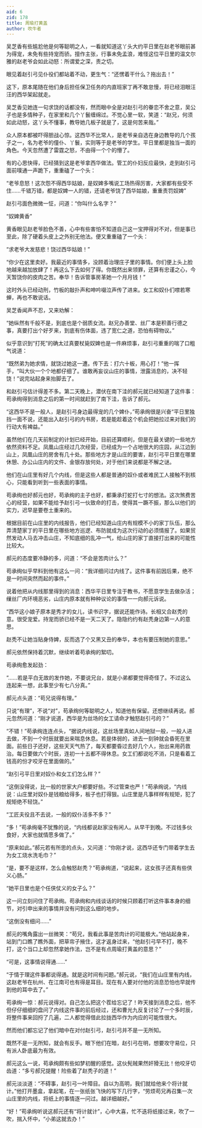 ```yaml
---
aid: 6
zid: 178
title: 周瑜打黄盖
author: 吹牛者
---
```


吴芝香有些尴尬他是何等聪明之人，一看就知道这丫头大约平日里在赵老爷眼前甚为得宠，未免有些持宠而骄。擅作主张，行事未免孟浪，难怪这位平日里的温文尔雅的赵老爷会如此动怒：所谓爱之深，责之切。

眼见着赵引弓见仆役们都站着不动，更生气：“还愣着干什么？拖出去！”

这下，原本尾随在他们身后担任保卫任务的内直班家丁再不敢怠慢，将已经泪眼汪汪的西华架起就走。

吴芝香见她连一句求饶的话都没有，然而眼中全是对赵引弓的眷恋不舍之意，吴公子也是多情种子，在家里和几个丫鬟缠绵过。不觉心里一软，笑道：“赵兄，何须如此动怒，这丫头不懂事，教导她几板子就是了，这是何苦来哉。”

众人原本都被吓得胆战心惊。这西华不比常人，是老爷亲自选在身边教导的几个孩子之一，名为老爷的僮仆、丫鬟，实则等于是老爷的学生。平日里都是独当一面的角色。今天忽然遭了雷霆之怒，不由得一个个的懵了。

有的心思快得，已经猜到这是老爷拿西华做法。管工的仆妇反应最快，走到赵引弓面前噗通一声跪下，重重磕了一个头：

“老爷息怒！这次怨不得西华姑娘，是奴婢多嘴说工场热得厉害，大家都有些受不住……千错万错，都是奴婢一人的错，还请老爷饶了西华姑娘，重重责罚奴婢”

赵引弓面色微微一怔，问道：“你叫什么名字？”

“奴婢黄香”

黄香眼见赵老爷脸色不善，心中有些害怕不知道自己这一宝押得对不对，但是事已至此，除了硬着头皮上之外别无他法。便又重重磕了一个头：

“求老爷大发慈悲！饶过西华姑娘！”

“你少在这里卖好。我最近的事情多，没顾着治理庄子里的事情。你们便上头上脸地越来越加放肆了！再这么下去如何了得。你既然出来领罪，还算有忠谨之心，今天暂饶你的皮肉之苦。奉华！告诉管事房革她一个月月钱！”

这时外头已经动刑，竹板的敲扑声和呻吟啜泣声传了进来。女工和奴仆们噤若寒蝉，再也不敢说话。

吴芝香闻声不忍，又来劝解：

“她纵然有千般不是，到底也是个弱质女流。赵兄办善堂、丝厂本是积善行德之事，真要打出个好歹来，到底有伤体面，违了宽仁之道，恐怕有碍物议。”

似乎意识到“打死”的确太过真要杖毙奴婢也是一件麻烦事，赵引弓重重的喘了口粗气说道：

“既然弟为她求情，就饶过她这一遭。传下去：打六十板，用心打！”他一挥手，“叫大伙一个个地都仔细了。谁敢再妄议山庄的事情，泄露消息的，决不轻饶！”说完站起身来抬脚去了。

和赵引弓估计得差不多。第二天晚上，潜伏在南下洼的郝元就已经知道了这件事：苟承绚得到消息之后的第一时间就赶到了南下洼，告诉了郝元。

“这西华不是一般人，是赵引弓身边最得宠的几个婢仆，”苟承绚很是兴奋“平日里独挡一面不说，还能出入赵引弓的内书房，若是能趁着这个机会把她拉过来对我们的行动大有裨益。”

虽然他们在几天前制定的计划已经开始，目前还算顺利，但是在最关键的一些地方依然资料不足。凤凰山庄经过几次经营，已经成为一个占地很大的庄园，从江边到山上，凤凰山庄的房舍有几十处。那些地方才是山庄的要害，赵引弓平日里在哪里休憩、办公山庄内的文件、金银存放何处，对于他们来说都是不解之谜。

他们在山庄里有好几个内线，但是这些人都是普通的奴仆或者难民工人接触不到核心，只能看到听到一些表面的事情。

苟承绚也好郝元也好，苟承绚的主子也好，都秉承打蛇打七寸的想法。这次煞费苦心的经营，如果不能给予赵引弓一伙致命的打击，使得其一蹶不振，那么以他们的实力，迟早是要卷土重来的。

根据目前在山庄里的内线报告，他们已经知道山庄内有规模不小的家丁队伍，那么弄清楚家丁的平日里在哪些地方巡逻、布防就成为这次行动的必须情报了。如果贸然发动人马去冲击山庄，不知底细的乱冲一气，给山庄的家丁直接打出来的可能性比较大。

郝元的态度要冷静的多，问道：“不会是苦肉计么？”

苟承绚似乎早料到他有这么一问：“我详细问过内线了。这件事有前因后果，绝不是一时间突然而起的事件。”

说着他把从内线那里得到的消息：西华平日里专注于教书，不愿意学生去做杂活；缫丝厂内环境恶劣，山庄内原本就有种种议论的事情一一向郝元诉说。

“西华这小娘子原本是秀才的女儿，读书识字，据说还能作诗。长相又合赵秃的意。很受宠爱。持宠而骄已经不是一天二天了。隐隐约约有赵秃身边第一人的意思。

赵秃不让她当贴身侍婢，反而选了个又黑又丑的奉华，本也有要压制她的意思。”

郝元依然保持着沉默，继续听着苟承绚的絮叨。

苟承绚愈发起劲：

“……若是平白无故的发作她，不要说兄台，就是小弟都要觉得奇怪了。不过这么连起来一想，此事至少有七八分真。”

郝元点头道：“苟兄说得有理。”

只说“有理”，不说“对”，苟承绚何等聪明之人，知道他有保留。还想继续再说。郝元忽然问道：“刚才说道，西华是为丝场的女工请命才触怒赵引弓的？”

“不错！”苟承绚连连点头，“据说内线说，这丝场里真如人间地狱一般，一般人进去做，不到一个时辰就要出来喘息休息。若是体弱的，进去一刻钟就会昏死在里面。前些日子还好，这些天天气热了，每天都要昏过去好几个人，抬出来用药救治。每日要做六个时辰，连初一十五都不得休息。女工们都说吃不消，只是看着工钱高的份才咬牙在里面做的。”

“赵引弓平日里对奴仆和女工们怎么样？”

“这倒没得说，比一般的世家大户都要好些。不过管束也严！”苟承绚说，“内线说：山庄里对奴仆是钱粮给得多，板子也打得狠。山庄里是凡事样样有规矩，犯了规矩绝不轻饶。”

“工匠夫役且不去说，一般的奴仆活多不多？”

“多！”苟承绚毫不犹豫的说，“内线都说赵家没有闲人。从早干到晚。不过钱多伙食好，大家也就情愿多做了。”

“原来如此。”郝元若有所思的点头，又问道：“你刚才说，这西华还专门带着学生去为女工烧水洗毛巾？”

“是，要不是这样，怎么会触怒赵秃？”苟承绚道，“说起来，这女孩子还真有些侠义心肠。”

“她平日里也是个任侠仗义的女子么？”

这一问立刻问住了苟承绚。苟承绚和内线谈话的时候只顾着打听这件事本身的细节，对引申出来的事情并没有问到这么细的地步。

“这倒没有细问……”

郝元的嘴角露出一丝微笑：“苟兄，我看此事是苦肉计的可能极大。”他站起身来，站到门口瞧了瞧外面，把草帘子掖住，这才返身过来，“他赵引弓早不打，晚不打，这个当口上却忽然拿她作法，岂不是有点周瑜打黄盖的意思？”

“可是，这事情说得通……”

“于情于理这件事都说得通。就是这时间有问题。”郝元说，“我们在山庄里有内线，这赵老爷在杭州、在江南可也有得是耳目。现在有人要对付他的消息恐怕也早就传到他的耳中去了。”

苟承绚一惊：郝元说得对。自己怎么把这个茬给忘记了！昨天接到消息之后，他不但仔仔细细的盘问了内线这件事的前后经过，还和曹光九反复讨论了一个多时辰，将整件事来回捋了几遍，二人都觉得借此拉拢西华作为内应的可能性很大。

然而他们都忘记了他们暗中在对付赵引弓，赵引弓并不是一无所知。

既然不是一无所知，就会有反手。眼下他们在暗，赵引弓在明，想要攻守易位，只有派人卧底最为有效。

郝元这么一说，苟承绚颇有些如梦初醒的感觉。这伙髡贼果然奸猾无比！他咬牙切齿道：“多亏郝兄提醒！险些着了赵秃子的道！”

郝元淡淡道：“不碍事，赵引弓一叶障目。自以为高明，我们就给他来个将计就计。”他打开墨盒，拿起笔，在一张纸张飞快的写下几行字，“劳烦苟兄再召集一次山庄里的内线，将纸上的事情逐一问过。越详细越好。”

“好！”苟承绚听说这郝元还有“将计就计”，心中大喜，忙不迭将纸接过来，吹了一吹，揣入怀中，“小弟这就去办！”
